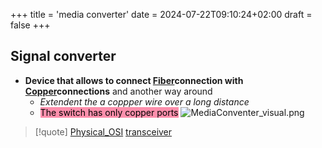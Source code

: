 +++
title = 'media converter'
date = 2024-07-22T09:10:24+02:00
draft = false
+++

## Signal converter 
- **Device that allows to connect [Fiber](/Network/Phisicall/Fiber.md)connection with [Copper](/Network/Phisicall/Copper.md)connections** and another way around 
	- *Extendent the a coppper wire over a long distance*
	- <mark style="background: #FF5582A6;">The switch has only copper ports</mark> 
![MediaConventer_visual.png](/Notes/MediaConventer_visual.png)



>[!quote] [Physical_OSI](/Network/Ref_OSI/Physical_OSI.md) [transceiver](/Network/Phisicall/transceiver.md)